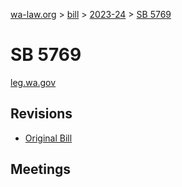 [wa-law.org](/) > [bill](/bill/) > [2023-24](/bill/2023-24/) > [SB 5769](/bill/2023-24/sb/5769/)

# SB 5769
[leg.wa.gov](https://app.leg.wa.gov/billsummary?BillNumber=5769&Year=2023&Initiative=false)

## Revisions
* [Original Bill](1/)

## Meetings